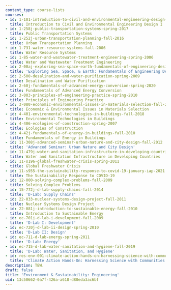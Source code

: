 ```yaml
---
content_type: course-lists
courses:
- id: 1-101-introduction-to-civil-and-environmental-engineering-design-i-fall-2006
  title: Introduction to Civil and Environmental Engineering Design I
- id: 1-258j-public-transportation-systems-spring-2017
  title: Public Transportation Systems
- id: 1-252j-urban-transportation-planning-fall-2016
  title: Urban Transportation Planning
- id: 1-731-water-resource-systems-fall-2006
  title: Water Resource Systems
- id: 1-85-water-and-wastewater-treatment-engineering-spring-2006
  title: Water and Wastewater Treatment Engineering
- id: 2-00aj-exploring-sea-space-earth-fundamentals-of-engineering-design-spring-2009
  title: 'Exploring Sea, Space, & Earth: Fundamentals of Engineering Design'
- id: 2-500-desalination-and-water-purification-spring-2009
  title: Desalination and Water Purification
- id: 2-60j-fundamentals-of-advanced-energy-conversion-spring-2020
  title: Fundamentals of Advanced Energy Conversion
- id: 3-003-principles-of-engineering-practice-spring-2010
  title: Principles of Engineering Practice
- id: 3-080-economic-environmental-issues-in-materials-selection-fall-2005
  title: Economic & Environmental Issues in Materials Selection
- id: 4-401-environmental-technologies-in-buildings-fall-2018
  title: Environmental Technologies in Buildings
- id: 4-406-ecologies-of-construction-spring-2007
  title: Ecologies of Construction
- id: 4-42j-fundamentals-of-energy-in-buildings-fall-2010
  title: Fundamentals of Energy in Buildings
- id: 11-308j-advanced-seminar-urban-nature-and-city-design-fall-2012
  title: 'Advanced Seminar: Urban Nature and City Design'
- id: 11-479j-water-and-sanitation-infrastructure-in-developing-countries-spring-2007
  title: Water and Sanitation Infrastructure in Developing Countries
- id: 11-s196-global-freshwater-crisis-spring-2011
  title: Global Freshwater Crisis
- id: 11-s955-the-sustainability-response-to-covid-19-january-iap-2021
  title: The Sustainability Response to COVID-19
- id: 12-000-solving-complex-problems-fall-2009
  title: Solving Complex Problems
- id: 15-772j-d-lab-supply-chains-fall-2014
  title: 'D-Lab: Supply Chains'
- id: 22-033-nuclear-systems-design-project-fall-2011
  title: Nuclear Systems Design Project
- id: 22-081j-introduction-to-sustainable-energy-fall-2010
  title: Introduction to Sustainable Energy
- id: ec-701j-d-lab-i-development-fall-2009
  title: 'D-Lab I: Development'
- id: ec-720j-d-lab-ii-design-spring-2010
  title: 'D-Lab II: Design'
- id: ec-711-d-lab-energy-spring-2011
  title: 'D-Lab: Energy'
- id: ec-715-d-lab-water-sanitation-and-hygiene-fall-2019
  title: 'D-Lab: Water, Sanitation, and Hygiene'
- id: res-env-001-climate-action-hands-on-harnessing-science-with-communities-to-cut-carbon-january-iap-2017
  title: 'Climate Action Hands-On: Harnessing Science with Communities to Cut Carbon'
description: TBW.
draft: false
title: 'Environment & Sustainability: Engineering'
uid: 13c50662-0a7f-426a-a618-d80eda3ac6bf
---
```

